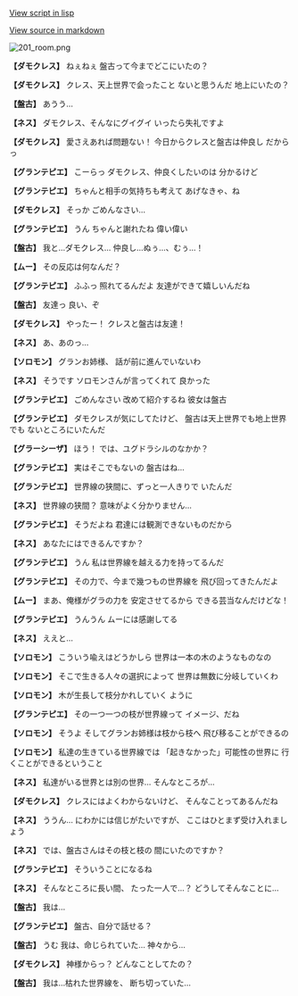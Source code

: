 [View script in lisp](../scripts/210141090.txt)

[View source in markdown](210141090.md)

![201_room.png](../images/backgrounds/201_room.png)

**【ダモクレス】**
ねぇねぇ
盤古って今までどこにいたの？

**【ダモクレス】**
クレス、天上世界で会ったこと
ないと思うんだ
地上にいたの？

**【盤古】**
あうう…

**【ネス】**
ダモクレス、そんなにグイグイ
いったら失礼ですよ

**【ダモクレス】**
愛さえあれば問題ない！
今日からクレスと盤古は仲良し
だからっ

**【グランテピエ】**
こーらっ
ダモクレス、仲良くしたいのは
分かるけど

**【グランテピエ】**
ちゃんと相手の気持ちも考えて
あげなきゃ、ね

**【ダモクレス】**
そっか
ごめんなさい…

**【グランテピエ】**
うん
ちゃんと謝れたね
偉い偉い

**【盤古】**
我と…ダモクレス…
仲良し…ぬぅ…、むぅ…！

**【ムー】**
その反応は何なんだ？

**【グランテピエ】**
ふふっ
照れてるんだよ
友達ができて嬉しいんだね

**【盤古】**
友達っ
良い、ぞ

**【ダモクレス】**
やったー！
クレスと盤古は友達！

**【ネス】**
あ、あのっ…

**【ソロモン】**
グランお姉様、
話が前に進んでいないわ

**【ネス】**
そうです
ソロモンさんが言ってくれて
良かった

**【グランテピエ】**
ごめんなさい
改めて紹介するね
彼女は盤古

**【グランテピエ】**
ダモクレスが気にしてたけど、
盤古は天上世界でも地上世界でも
ないところにいたんだ

**【グラーシーザ】**
ほう！
では、ユグドラシルのなかか？

**【グランテピエ】**
実はそこでもないの
盤古はね…

**【グランテピエ】**
世界線の狭間に、ずっと一人きりで
いたんだ

**【ネス】**
世界線の狭間？
意味がよく分かりません…

**【グランテピエ】**
そうだよね
君達には観測できないものだから

**【ネス】**
あなたにはできるんですか？

**【グランテピエ】**
うん
私は世界線を越える力を持ってるんだ

**【グランテピエ】**
その力で、今まで幾つもの世界線を
飛び回ってきたんだよ

**【ムー】**
まあ、俺様がグラの力を
安定させてるから
できる芸当なんだけどな！

**【グランテピエ】**
うんうん
ムーには感謝してる

**【ネス】**
ええと…

**【ソロモン】**
こういう喩えはどうかしら
世界は一本の木のようなものなの

**【ソロモン】**
そこで生きる人々の選択によって
世界は無数に分岐していくわ

**【ソロモン】**
木が生長して枝分かれしていく
ように

**【グランテピエ】**
その一つ一つの枝が世界線って
イメージ、だね

**【ソロモン】**
そうよ
そしてグランお姉様は枝から枝へ
飛び移ることができるの

**【ソロモン】**
私達の生きている世界線では
「起きなかった」可能性の世界に
行くことができるということ

**【ネス】**
私達がいる世界とは別の世界…
そんなところが…

**【ダモクレス】**
クレスにはよくわからないけど、
そんなことってあるんだね

**【ネス】**
ううん…
にわかには信じがたいですが、
ここはひとまず受け入れましょう

**【ネス】**
では、盤古さんはその枝と枝の
間にいたのですか？

**【グランテピエ】**
そういうことになるね

**【ネス】**
そんなところに長い間、
たった一人で…？
どうしてそんなことに…

**【盤古】**
我は…

**【グランテピエ】**
盤古、自分で話せる？

**【盤古】**
うむ
我は、命じられていた…
神々から…

**【ダモクレス】**
神様からっ？
どんなことしてたの？

**【盤古】**
我は…枯れた世界線を、
断ち切っていた…